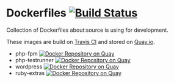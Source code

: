 # Dockerfiles [![Build Status](https://travis-ci.com/aboutsource/dockerfiles.svg?branch=master)](https://travis-ci.com/aboutsource/dockerfiles)

Collection of Dockerfiles about:source is using for development. 

These images are build on [Travis CI](https://travis-ci.com/aboutsource/dockerfiles) and stored on 
[Quay.io](https://quay.io/organization/aboutsource).

- php-fpm [![Docker Repository on Quay](https://quay.io/repository/aboutsource/php-fpm/status "Docker Repository on Quay")](https://quay.io/repository/aboutsource/php-fpm)
- php-testrunner [![Docker Repository on Quay](https://quay.io/repository/aboutsource/php-testrunner/status "Docker Repository on Quay")](https://quay.io/repository/aboutsource/php-testrunner)
- wordpress [![Docker Repository on Quay](https://quay.io/repository/aboutsource/wordpress/status "Docker Repository on Quay")](https://quay.io/repository/aboutsource/wordpress)
- ruby-extras [![Docker Repository on Quay](https://quay.io/repository/aboutsource/ruby-extras/status "Docker Repository on Quay")](https://quay.io/repository/aboutsource/ruby-extras)
